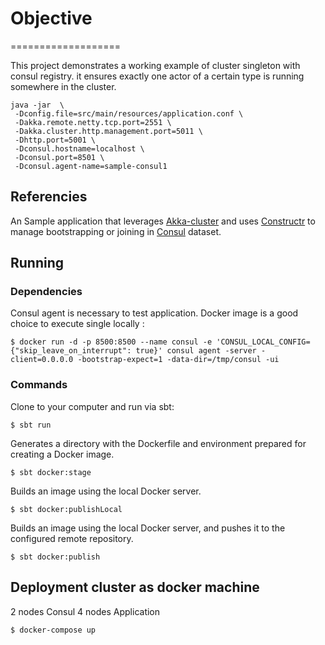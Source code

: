 # Objective
===================

This project demonstrates a working example of cluster singleton with consul registry. it ensures exactly one actor of a certain type is running somewhere in the cluster. 


````
java -jar  \
 -Dconfig.file=src/main/resources/application.conf \
 -Dakka.remote.netty.tcp.port=2551 \
 -Dakka.cluster.http.management.port=5011 \
 -Dhttp.port=5001 \
 -Dconsul.hostname=localhost \
 -Dconsul.port=8501 \
 -Dconsul.agent-name=sample-consul1 
 ````

## Referencies
 
 An Sample application that leverages [Akka-cluster](akka.io) and uses [Constructr](https://github.com/hseeberger/constructr) to manage bootstrapping or joining in [Consul](consul.io) dataset.     
 
 
## Running

### Dependencies
Consul agent is necessary to test application. Docker image is a good choice to execute single locally :
 ```
 $ docker run -d -p 8500:8500 --name consul -e 'CONSUL_LOCAL_CONFIG={"skip_leave_on_interrupt": true}' consul agent -server -client=0.0.0.0 -bootstrap-expect=1 -data-dir=/tmp/consul -ui
 ```
 
### Commands
Clone to your computer and run via sbt:
 ```
 $ sbt run
 ```
 
 
Generates a directory with the Dockerfile and environment prepared for creating a Docker image.
 ```
 $ sbt docker:stage
 ```
 
Builds an image using the local Docker server.
 ```
 $ sbt docker:publishLocal
 ```
 
 Builds an image using the local Docker server, and pushes it to the configured remote repository.
 ```
 $ sbt docker:publish
 ```
 
## Deployment cluster as docker machine
 2 nodes Consul
 4 nodes Application
 ````
 $ docker-compose up
 ````
 
 
